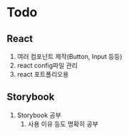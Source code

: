 # Todo

## React
1. 여러 컴포넌트 제작(Button, Input 등등)
2. react config파일 관리
3. react 포트폴리오용 


## Storybook 
1. Storybook 공부
   1. 사용 이유 등도 명확히 공부



